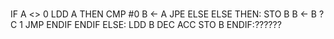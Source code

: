 ###
IF A <> 0       	LDD A
    THEN		CMP #0
	B <- A		JPE ELSE
    ELSE		THEN: STO B
	B <- B ?C 1	JMP ENDIF
ENDIF			ELSE: LDD B
			DEC ACC
			STO B
			ENDIF:??????